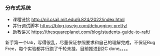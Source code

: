 ### 分布式系统

- 课程链接 http://nil.csail.mit.edu/6.824/2022/index.html
- 并行调试脚本 https://blog.josejg.com/debugging-pretty/
- 助教讲义 https://thesquareplanet.com/blog/students-guide-to-raft/

新手第一个lab，写得很乱，尽量保证参照要求和自己的理解完成，不保证Bug Free，每个实验都并行跑了千轮未挂，目前推进到2C done。。。。